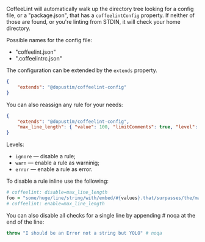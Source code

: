 
CoffeeLint will automatically walk up the directory tree looking for a config file, or a "package.json", that has a `coffeelintConfig` property. If neither of those are found, or you're linting from STDIN, it will check your home directory.

Possible names for the config file:

- "coffeelint.json"
- ".coffeelintrc.json"

The configuration can be extended by the `extends` property.

```json
{
    "extends": "@dopustim/coffeelint-config"
}
```

You can also reassign any rule for your needs:

```json
{
    "extends": "@dopustim/coffeelint-config",
    "max_line_length": { "value": 100, "limitComments": true, "level": "warn" }
}
```

Levels:

- `ignore` — disable a rule;
- `warn` — enable a rule as warninig;
- `error` — enable a rule as error.

To disable a rule inline use the following:

```coffee
# coffeelint: disable=max_line_length
foo = "some/huge/line/string/with/embed/#{values}.that/surpasses/the/max/column/width"
# coffeelint: enable=max_line_length
```

You can also disable all checks for a single line by appending # noqa at the end of the line:

```coffee
throw "I should be an Error not a string but YOLO" # noqa
```
